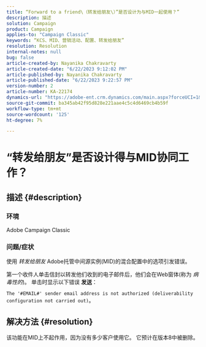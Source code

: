 ```yaml
---
title: “Forward to a friend\（转发给朋友\）”是否设计为与MID一起使用？”
description: 描述
solution: Campaign
product: Campaign
applies-to: "Campaign Classic"
keywords: “KCS、MID、营销活动、配置、转发给朋友”
resolution: Resolution
internal-notes: null
bug: false
article-created-by: Nayanika Chakravarty
article-created-date: "6/22/2023 9:12:02 PM"
article-published-by: Nayanika Chakravarty
article-published-date: "6/22/2023 9:22:57 PM"
version-number: 2
article-number: KA-22174
dynamics-url: "https://adobe-ent.crm.dynamics.com/main.aspx?forceUCI=1&pagetype=entityrecord&etn=knowledgearticle&id=5a97c368-4111-ee11-8f6d-6045bd006d92"
source-git-commit: ba345ab42f95d828e221aae4c5c4d6469cb4b59f
workflow-type: tm+mt
source-wordcount: '125'
ht-degree: 7%

---
```


# “转发给朋友”是否设计得与MID协同工作？

## 描述 {#description}


### <b>环境</b>

Adobe Campaign Classic

### <b>问题/症状</b>

使用 *转发给朋友* Adobe托管中间源实例(MID)的混合配置中的选项引发错误。

第一个收件人单击信封以转发他们收到的电子邮件后，他们会在Web窗体(称为 *病毒性的*)。 单击时显示以下错误 <b>发送</b>：

`The '#EMAIL#' sender email address is not authorized (deliverability configuration not carried out)`。


## 解决方法 {#resolution}


该功能在MID上不起作用，因为没有多少客户使用它。 它预计在版本8中被删除。
